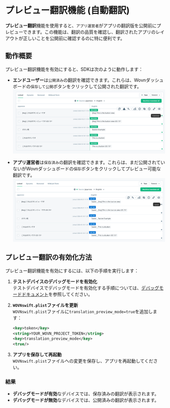 # プレビュー翻訳機能 (自動翻訳)

**プレビュー翻訳**機能を使用すると、`アプリ運営者`がアプリの翻訳版を公開前にプレビューできます。この機能は、翻訳の品質を確認し、翻訳されたアプリのレイアウトが正しいことを公開前に確認するのに特に便利です。

## 動作概要

プレビュー翻訳機能を有効にすると、SDKは次のように動作します：

- **エンドユーザー**は`公開済み`の翻訳を確認できます。これらは、Wovnダッシュボードの`保存して公開`ボタンをクリックして公開された翻訳です。  
  ![エンドユーザーは公開済みの翻訳を確認](./assets/preview_translation_public_data.png)

- **アプリ運営者**は`保存済み`の翻訳を確認できます。これらは、まだ公開されていないがWovnダッシュボードの`保存`ボタンをクリックしてプレビュー可能な翻訳です。  
  ![アプリ運営者は保存済みの翻訳を確認](./assets/preview_translation_saved_data.png)

## プレビュー翻訳の有効化方法

プレビュー翻訳機能を有効にするには、以下の手順を実行します：

1. **テストデバイスのデバッグモードを有効化**  
   テストデバイスでデバッグモードを有効化する手順については、[デバッグモードドキュメント](./debug_mode.md)を参照してください。

2. **`WOVNswift.plist`ファイルを更新**  
   `WOVNswift.plist`ファイルに`translation_preview_mode=true`を追加します：

      ```xml
      <key>token</key>
      <string>YOUR_WOVN_PROJECT_TOKEN</string>
      <key>translation_preview_mode</key>
      <true/>
      ```

3. **アプリを保存して再起動**  
   `WOVNswift.plist`ファイルへの変更を保存し、アプリを再起動してください。

### 結果

- **デバッグモードが有効**なデバイスでは、保存済みの翻訳が表示されます。
- **デバッグモードが無効**なデバイスでは、公開済みの翻訳が表示されます。
